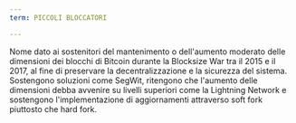 ```yaml
---
term: PICCOLI BLOCCATORI

---
```

Nome dato ai sostenitori del mantenimento o dell'aumento moderato delle dimensioni dei blocchi di Bitcoin durante la Blocksize War tra il 2015 e il 2017, al fine di preservare la decentralizzazione e la sicurezza del sistema. Sostengono soluzioni come SegWit, ritengono che l'aumento delle dimensioni debba avvenire su livelli superiori come la Lightning Network e sostengono l'implementazione di aggiornamenti attraverso soft fork piuttosto che hard fork.